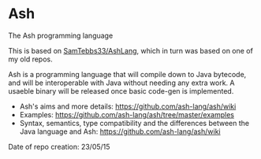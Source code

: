 # Ash
The Ash programming language

This is based on [SamTebbs33/AshLang](https://github.com/SamTebbs33/AshLang), which in turn was based on one of my old repos.

Ash is a programming language that will compile down to Java bytecode, and will be interoperable with Java without needing any extra work. A usaeble binary will be released once basic code-gen is implemented.

* Ash's aims and more details: https://github.com/ash-lang/ash/wiki
* Examples: https://github.com/ash-lang/ash/tree/master/examples
* Syntax, semantics, type compatibility and the differences between the Java language and Ash: https://github.com/ash-lang/ash/wiki

Date of repo creation: 23/05/15
